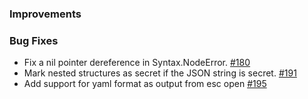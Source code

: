 ### Improvements

### Bug Fixes

* Fix a nil pointer dereference in Syntax.NodeError. [#180](https://github.com/pulumi/esc/pull/180)
* Mark nested structures as secret if the JSON string is secret. [#191](https://github.com/pulumi/esc/pull/191)
* Add support for yaml format as output from esc open [#195](https://github.com/pulumi/esc/issues/195)
